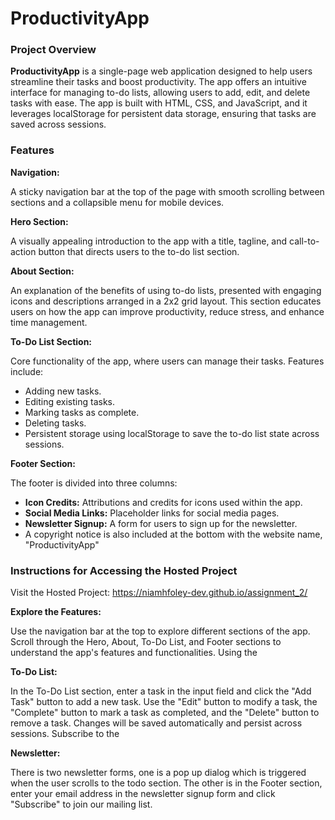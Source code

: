 # ProductivityApp

### Project Overview

**ProductivityApp** is a single-page web application designed to help users streamline their tasks and boost productivity. The app offers an
intuitive interface for managing to-do lists, allowing users to add, edit, and delete tasks with ease. The app is built with HTML, CSS, and
JavaScript, and it leverages localStorage for persistent data storage, ensuring that tasks are saved across sessions.

### Features

**Navigation:** 

A sticky navigation bar at the top of the page with smooth scrolling between sections and a collapsible menu for mobile devices.

**Hero Section:**

A visually appealing introduction to the app with a title, tagline, and call-to-action button that directs users to the to-do list section.

**About Section:**

An explanation of the benefits of using to-do lists, presented with engaging icons and descriptions arranged in a 2x2 grid layout. This section educates users on how the app can improve productivity, reduce stress, and enhance time management.

**To-Do List Section:**

Core functionality of the app, where users can manage their tasks. Features include:
* Adding new tasks.
* Editing existing tasks.
* Marking tasks as complete.
* Deleting tasks.
* Persistent storage using localStorage to save the to-do list state across sessions.

**Footer Section:**

The footer is divided into three columns:
* **Icon Credits:** Attributions and credits for icons used within the app.
* **Social Media Links:** Placeholder links for social media pages.
* **Newsletter Signup:** A form for users to sign up for the newsletter.
* A copyright notice is also included at the bottom with the website name, "ProductivityApp"

### Instructions for Accessing the Hosted Project

Visit the Hosted Project: https://niamhfoley-dev.github.io/assignment_2/



**Explore the Features:**

Use the navigation bar at the top to explore different sections of the app.
Scroll through the Hero, About, To-Do List, and Footer sections to understand the app's features and functionalities.
Using the 

**To-Do List:**

In the To-Do List section, enter a task in the input field and click the "Add Task" button to add a new task.
Use the "Edit" button to modify a task, the "Complete" button to mark a task as completed, and the "Delete" button to remove a task.
Changes will be saved automatically and persist across sessions.
Subscribe to the 

**Newsletter:**

There is two newsletter forms, one is a pop up dialog which is triggered when the user scrolls to the todo section. The other is
in the Footer section, enter your email address in the newsletter signup form and click "Subscribe" to join our mailing list.